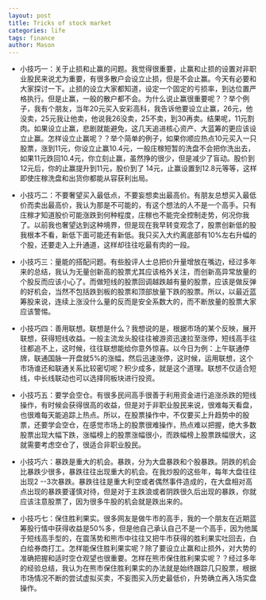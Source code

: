 ```yaml
---
layout: post
title: Tricks of stock market
categories: life
tags: finance
author: Mason
---
```


* 小技巧一：关于止损和止赢的问题。我觉得很重要，止赢和止损的设置对非职业股民来说尤为重要，有很多散户会设立止损，但是不会止赢。今天有必要和大家探讨一下。止损的设立大家都知道，设定一个固定的亏损率，到达位置严格执行。但是止赢，一般的散户都不会。为什么说止赢很重要呢？？举个例子，我有个朋友，当年20元买入安彩高科，我告诉他要设立止赢，26元，他没卖，25元我让他卖，他说我26没卖，25不卖，到30再卖。结果呢，11元割肉。如果设立止赢，悲剧就能避免，这几天追进核心资产、大蓝筹的更应该设立止赢。怎样设立止赢呢？？举个简单的例子，如果你顺应热点10元买入一只股票，涨到11元，你设立止赢10.4元，一般庄稼短暂的洗盘不会把你洗出去，如果11元跌回10.4元，你立刻止赢，虽然挣的很少，但是减少了盲动。股价到12元后，你的止赢提升到11元，股价到了 14元，止赢设置到12.8元等等，这样即使庄稼洗盘和出货你都能从容获利出局。

* 小技巧二：不要奢望买入最低点，不要妄想卖出最高价。有朋友总想买入最低价而卖出最高价，我认为那是不可能的，有这个想法的人不是一个高手。只有庄稼才知道股价可能涨跌到何种程度，庄稼也不能完全控制走势，何况你我了。以前我也奢望达到这种境界，但是现在我早转变观念了，股票创新低的股我根本不看，新低下面可能还有新低。我只买入大约离底部有10%左右升幅的个股，还要走入上升通道，这样却往往吃最有肉的一段。

* 小技巧三：量能的搭配问题。有些股评人士总把价升量增放在嘴边，经过多年来的总结，我认为无量创新高的股票尤其应该格外关注，而创新高异常放量的个股反而应该小心了。而做短线的股票回调越跌越有量的股票，应该是做反弹的好机会，当然不包括跌到板的股票和顶部放量下跌的股票。所以，以最近蓝筹股来说，连续上涨没什么量的反而是安全系数大的，而不断放量的股票大家应该警惕。

* 小技巧四：善用联想。联想是什么？我想说的是，根据市场的某个反映，展开联想，获得短线收益。一般主流龙头股往往被游资迅速拉至涨停，短线高手往往都追不上，这时候，往往联想能给你意外惊喜。以今日为例：上午联通停牌，联通国脉一开盘就5%的涨幅，然后迅速涨停，这时候，运用联想，这个市场谁还和联通关系比较密切呢？积少成多，就是这个道理。联想不仅适合短线，中长线联动也可以选择同板块进行投资。

* 小技巧五：要学会空仓。有很多民间高手很善于利用资金进行追涨杀跌的短线操作，有时候会获得很高的收益，但是对于非职业股民来说，很难每天看盘，也很难每天能追踪上热点。所以，在股票操作中，不仅要买上升趋势中的股票，还要学会空仓，在感觉市场上的股票很难操作，热点难以把握，绝大多数股票出现大幅下跌，涨幅榜上的股票涨幅很小，而跌幅榜上股票跌幅很大，这就需要考虑空仓了，很适合非职业股民。

* 小技巧六：暴跌是重大的机会。暴跌，分为大盘暴跌和个股暴跌。阴跌的机会比暴跌少很多，暴跌往往出现重大的机会。在我炒股的这些年，每年大盘往往出现2 --3次暴跌。暴跌往往是重大利空或者偶然事件造成的，在大盘相对高点出现的暴跌要谨慎对待，但是对于主跌浪或者阴跌很久后出现的暴跌，你就应该注意股票了，因为很多牛股的机会就是跌出来的。

* 小技巧七：保住胜利果实。很多网友是做牛市的高手，我的一个朋友在近期蓝筹股行情中获得收益是50%多，但是他自己承认自己不是一个高手，因为他属于短线高手型的，在震荡势和熊市中往往又把牛市获得的胜利果实吐回去，白白给券商打工。怎样能保住胜利果实呢？除了要设立止赢和止损外，对大势的准确把握和适时空仓观望也很重要。怎样在熊市保住胜利果实呢？？经过多年的经验总结，我认为在熊市保住胜利果实的办法就是始终跟踪几只股票，根据市场情况不断的尝试虚拟买卖，不妄图买入历史最低价，升势确立再入场实盘操作。
